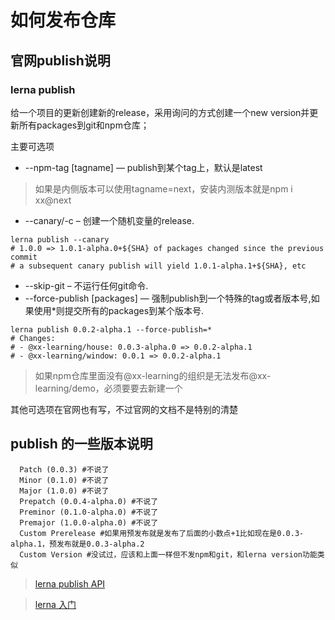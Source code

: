 # 如何发布仓库

## 官网publish说明

### lerna publish

给一个项目的更新创建新的release，采用询问的方式创建一个new version并更新所有packages到git和npm仓库；

主要可选项

+ --npm-tag [tagname] — publish到某个tag上，默认是latest
> 如果是内侧版本可以使用tagname=next，安装内测版本就是npm i xx@next
+ --canary/-c – 创建一个随机变量的release.
```
lerna publish --canary
# 1.0.0 => 1.0.1-alpha.0+${SHA} of packages changed since the previous commit
# a subsequent canary publish will yield 1.0.1-alpha.1+${SHA}, etc
```
+ --skip-git – 不运行任何git命令.
+ --force-publish [packages] — 强制publish到一个特殊的tag或者版本号,如果使用*则提交所有的packages到某个版本号.
```
lerna publish 0.0.2-alpha.1 --force-publish=*
# Changes:
# - @xx-learning/house: 0.0.3-alpha.0 => 0.0.2-alpha.1
# - @xx-learning/window: 0.0.1 => 0.0.2-alpha.1
```

> 如果npm仓库里面没有@xx-learning的组织是无法发布@xx-learning/demo，必须要要去新建一个

其他可选项在官网也有写，不过官网的文档不是特别的清楚

## publish 的一些版本说明

```
  Patch (0.0.3) #不说了
  Minor (0.1.0) #不说了
  Major (1.0.0) #不说了
  Prepatch (0.0.4-alpha.0) #不说了
  Preminor (0.1.0-alpha.0) #不说了
  Premajor (1.0.0-alpha.0) #不说了
  Custom Prerelease #如果用预发布就是发布了后面的小数点+1比如现在是0.0.3-alpha.1，预发布就是0.0.3-alpha.2
  Custom Version #没试过，应该和上面一样但不发npm和git，和lerna version功能类似
```


> [lerna publish API](https://github.com/lerna/lerna/tree/master/commands/publish#readme)

> [lerna 入门](https://www.jianshu.com/p/63ec67445b0f)